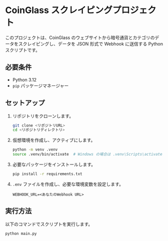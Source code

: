# CoinGlass スクレイピングプロジェクト

このプロジェクトは、CoinGlass のウェブサイトから暗号通貨とカテゴリのデータをスクレイピングし、データを JSON 形式で Webhook に送信する Python スクリプトです。

## 必要条件

- Python 3.12
- `pip` パッケージマネージャー

## セットアップ

1. リポジトリをクローンします。

    ```sh
    git clone <リポジトリURL>
    cd <リポジトリディレクトリ>
    ```

2. 仮想環境を作成し、アクティブにします。

    ```sh
    python -m venv .venv
    source .venv/bin/activate  # Windows の場合は .venv\Scripts\activate
    ```

3. 必要なパッケージをインストールします。

    ```sh
    pip install -r requirements.txt
    ```

4. `.env` ファイルを作成し、必要な環境変数を設定します。

    ```env
    WEBHOOK_URL=<あなたのWebhook URL>
    ```

## 実行方法

以下のコマンドでスクリプトを実行します。

```sh
python main.py
